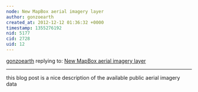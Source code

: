```yaml
---
node: New MapBox aerial imagery layer
author: gonzoearth
created_at: 2012-12-12 01:36:32 +0000
timestamp: 1355276192
nid: 5177
cid: 2728
uid: 12
---
```




[gonzoearth](../profile/gonzoearth) replying to: [New MapBox aerial imagery layer](../notes/gonzoearth/12-11-2012/new-mapbox-satellite-imagery-layer)

----
this blog post is a nice description of the available public aerial imagery data